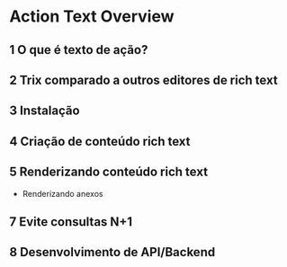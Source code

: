 # Action Text Overview

## 1 O que é texto de ação?
## 2 Trix comparado a outros editores de rich text
## 3 Instalação
## 4 Criação de conteúdo rich text
## 5 Renderizando conteúdo rich text
  - Renderizando anexos
## 7 Evite consultas N+1
## 8 Desenvolvimento de API/Backend